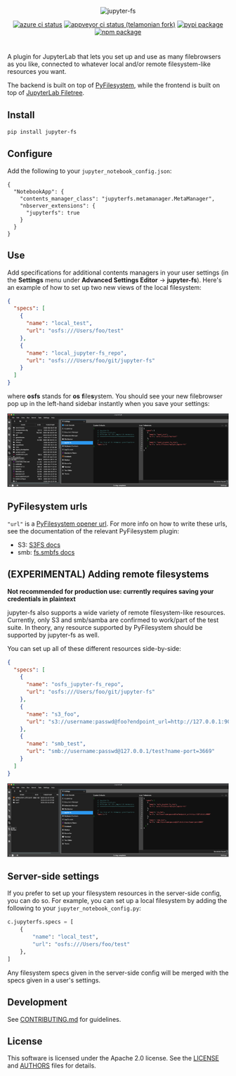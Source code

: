 <p align="center">
<img alt="jupyter-fs" src="https://raw.githubusercontent.com/telamonian/jupyter-fs/add-auth/docs/brand-icon.svg" width="400">
</p>

<p align="center">
<a href="https://dev.azure.com/tpaine154/jupyter/_apis/build/status/jpmorganchase.jupyter-fs?branchName=master"><img alt="azure ci status" src="https://dev.azure.com/tpaine154/jupyter/_apis/build/status/jpmorganchase.jupyter-fs?branchName=master"></a>
<a href="https://ci.appveyor.com/project/telamonian/jupyter-fs/branch/master"><img alt="appveyor ci status (telamonian fork)" src="https://ci.appveyor.com/api/projects/status/d8flhw12vpvgime4/branch/master?svg=true"></a>
<a href="https://pypi.python.org/pypi/jupyter-fs"><img alt="pypi package" src="https://img.shields.io/pypi/v/jupyter-fs.svg"></a>
<a href="https://www.npmjs.com/package/jupyter-fs"><img alt="npm package" src="https://img.shields.io/npm/v/jupyter-fs.svg"></a>
</p>

#

A plugin for JupyterLab that lets you set up and use as many filebrowsers as you like, connected to whatever local and/or remote filesystem-like resources you want.

The backend is built on top of [PyFilesystem](https://github.com/PyFilesystem/pyfilesystem2), while the frontend is built on top of [JupyterLab Filetree](https://github.com/youngthejames/jupyterlab_filetree).


## Install

```bash
pip install jupyter-fs
```


## Configure

Add the following to your `jupyter_notebook_config.json`:

```
{
  "NotebookApp": {
    "contents_manager_class": "jupyterfs.metamanager.MetaManager",
    "nbserver_extensions": {
      "jupyterfs": true
    }
  }
}
```

## Use

Add specifications for additional contents managers in your user settings (in the **Settings** menu under **Advanced Settings Editor** -> **jupyter-fs**). Here's an example of how to set up two new views of the local filesystem:

```json
{
  "specs": [
    {
      "name": "local_test",
      "url": "osfs:///Users/foo/test"
    },
    {
      "name": "local_jupyter-fs_repo",
      "url": "osfs:///Users/foo/git/jupyter-fs"
    }
  ]
}
```

where **osfs** stands for **os** **f**ile**s**ystem. You should see your new filebrowser pop up in the left-hand sidebar instantly when you save your settings:

![](./docs/osfs_example.png)

## PyFilesystem urls

`"url"` is a [PyFilesystem opener url](https://docs.pyfilesystem.org/en/latest/openers.html). For more info on how to write these urls, see the documentation of the relevant PyFilesystem plugin:
- S3: [S3FS docs](https://fs-s3fs.readthedocs.io/en/latest/)
- smb: [fs.smbfs docs](https://github.com/althonos/fs.smbfs#usage)

## (EXPERIMENTAL) Adding remote filesystems

**Not recommended for production use: currently requires saving your credentials in plaintext**

jupyter-fs also supports a wide variety of remote filesystem-like resources. Currently, only S3 and smb/samba are confirmed to work/part of the test suite. In theory, any resource supported by PyFilesystem should be supported by jupyter-fs as well.

You can set up all of these different resources side-by-side:

```json
{
  "specs": [
    {
      "name": "osfs_jupyter-fs_repo",
      "url": "osfs:///Users/foo/git/jupyter-fs"
    },
    {
      "name": "s3_foo",
      "url": "s3://username:passwd@foo?endpoint_url=http://127.0.0.1:9000"
    },
    {
      "name": "smb_test",
      "url": "smb://username:passwd@127.0.0.1/test?name-port=3669"
    }
  ]
}
```

![](./docs/remote_example.png)

## Server-side settings

If you prefer to set up your filesystem resources in the server-side config, you can do so. For example, you can set up a local filesystem by adding the following to your `jupyter_notebook_config.py`:

```python
c.jupyterfs.specs = [
    {
        "name": "local_test",
        "url": "osfs:///Users/foo/test"
    },
]
```

Any filesystem specs given in the server-side config will be merged with the specs given in a user's settings.

## Development

See [CONTRIBUTING.md](./CONTRIBUTING.md) for guidelines.


## License

This software is licensed under the Apache 2.0 license. See the
[LICENSE](LICENSE) and [AUTHORS](AUTHORS) files for details.

